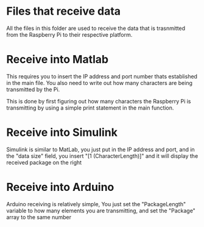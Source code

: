 # Files that receive data
All the files in this folder are used to receive the data that is trasnmitted from the Raspberry Pi to their respective platform.

# Receive into Matlab

This requires you to insert the IP address and port number thats established in the main file. You also need to write out how many characters are being transmitted by the Pi.

This is done by first figuring out how many characters the Raspberry Pi is transmitting by using a simple print statement in the main function.

# Receive into Simulink

Simulink is similar to MatLab, you just put in the IP address and port, and in the "data size" field, you insert "[1 (CharacterLength)]"
and it will display the received package on the right

# Receive into Arduino

Arduino receiving is relatively simple, You just set the "PackageLength" variable to how many elements you are transmitting, and set the "Package" array to the same number

